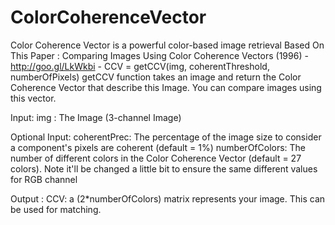 ColorCoherenceVector
====================

Color Coherence Vector is a powerful color-based image retrieval 
Based On This Paper : Comparing Images Using Color Coherence Vectors (1996) - http://goo.gl/LkWkbi -
CCV = getCCV(img, coherentThreshold, numberOfPixels)
getCCV function takes an image and return the Color Coherence Vector that describe this Image. You can compare images using this vector.

Input:
img : The Image (3-channel Image)

Optional Input:
coherentPrec: The percentage of the image size to consider a component's pixels are coherent (default = 1%)
numberOfColors: The number of different colors in the Color Coherence Vector (default = 27 colors). 
				Note it'll be changed a little bit to ensure the same different values for RGB channel

Output :
CCV: a (2*numberOfColors) matrix represents your image. This can be used for matching.


